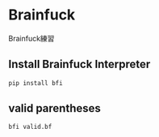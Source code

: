 # Brainfuck
Brainfuck練習

 

## Install Brainfuck Interpreter 


```bash
pip install bfi
```

## valid parentheses 

```
bfi valid.bf
```

